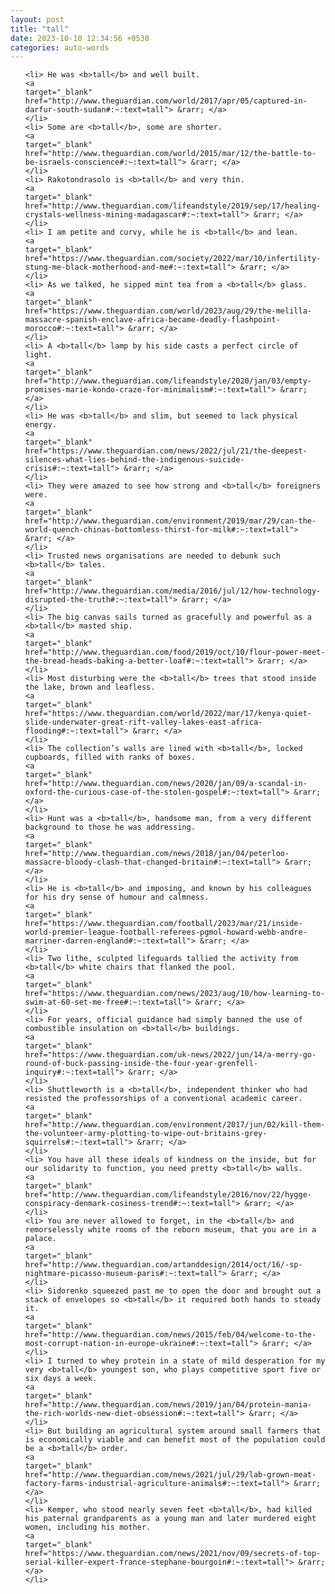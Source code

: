 ```yaml
---
layout: post
title: "tall"
date: 2023-10-10 12:34:56 +0530
categories: auto-words
---
```

<ol>

    <li> He was <b>tall</b> and well built.
    <a 
    target="_blank" 
    href="http://www.theguardian.com/world/2017/apr/05/captured-in-darfur-south-sudan#:~:text=tall"> &rarr; </a>
    </li>
    <li> Some are <b>tall</b>, some are shorter.
    <a 
    target="_blank" 
    href="http://www.theguardian.com/world/2015/mar/12/the-battle-to-be-israels-conscience#:~:text=tall"> &rarr; </a>
    </li>
    <li> Rakotondrasolo is <b>tall</b> and very thin.
    <a 
    target="_blank" 
    href="http://www.theguardian.com/lifeandstyle/2019/sep/17/healing-crystals-wellness-mining-madagascar#:~:text=tall"> &rarr; </a>
    </li>
    <li> I am petite and curvy, while he is <b>tall</b> and lean.
    <a 
    target="_blank" 
    href="https://www.theguardian.com/society/2022/mar/10/infertility-stung-me-black-motherhood-and-me#:~:text=tall"> &rarr; </a>
    </li>
    <li> As we talked, he sipped mint tea from a <b>tall</b> glass.
    <a 
    target="_blank" 
    href="https://www.theguardian.com/world/2023/aug/29/the-melilla-massacre-spanish-enclave-africa-became-deadly-flashpoint-morocco#:~:text=tall"> &rarr; </a>
    </li>
    <li> A <b>tall</b> lamp by his side casts a perfect circle of light.
    <a 
    target="_blank" 
    href="http://www.theguardian.com/lifeandstyle/2020/jan/03/empty-promises-marie-kondo-craze-for-minimalism#:~:text=tall"> &rarr; </a>
    </li>
    <li> He was <b>tall</b> and slim, but seemed to lack physical energy.
    <a 
    target="_blank" 
    href="https://www.theguardian.com/news/2022/jul/21/the-deepest-silences-what-lies-behind-the-indigenous-suicide-crisis#:~:text=tall"> &rarr; </a>
    </li>
    <li> They were amazed to see how strong and <b>tall</b> foreigners were.
    <a 
    target="_blank" 
    href="http://www.theguardian.com/environment/2019/mar/29/can-the-world-quench-chinas-bottomless-thirst-for-milk#:~:text=tall"> &rarr; </a>
    </li>
    <li> Trusted news organisations are needed to debunk such <b>tall</b> tales.
    <a 
    target="_blank" 
    href="http://www.theguardian.com/media/2016/jul/12/how-technology-disrupted-the-truth#:~:text=tall"> &rarr; </a>
    </li>
    <li> The big canvas sails turned as gracefully and powerful as a <b>tall</b> masted ship.
    <a 
    target="_blank" 
    href="http://www.theguardian.com/food/2019/oct/10/flour-power-meet-the-bread-heads-baking-a-better-loaf#:~:text=tall"> &rarr; </a>
    </li>
    <li> Most disturbing were the <b>tall</b> trees that stood inside the lake, brown and leafless.
    <a 
    target="_blank" 
    href="https://www.theguardian.com/world/2022/mar/17/kenya-quiet-slide-underwater-great-rift-valley-lakes-east-africa-flooding#:~:text=tall"> &rarr; </a>
    </li>
    <li> The collection’s walls are lined with <b>tall</b>, locked cupboards, filled with ranks of boxes.
    <a 
    target="_blank" 
    href="http://www.theguardian.com/news/2020/jan/09/a-scandal-in-oxford-the-curious-case-of-the-stolen-gospel#:~:text=tall"> &rarr; </a>
    </li>
    <li> Hunt was a <b>tall</b>, handsome man, from a very different background to those he was addressing.
    <a 
    target="_blank" 
    href="http://www.theguardian.com/news/2018/jan/04/peterloo-massacre-bloody-clash-that-changed-britain#:~:text=tall"> &rarr; </a>
    </li>
    <li> He is <b>tall</b> and imposing, and known by his colleagues for his dry sense of humour and calmness.
    <a 
    target="_blank" 
    href="https://www.theguardian.com/football/2023/mar/21/inside-world-premier-league-football-referees-pgmol-howard-webb-andre-marriner-darren-england#:~:text=tall"> &rarr; </a>
    </li>
    <li> Two lithe, sculpted lifeguards tallied the activity from <b>tall</b> white chairs that flanked the pool.
    <a 
    target="_blank" 
    href="https://www.theguardian.com/news/2023/aug/10/how-learning-to-swim-at-60-set-me-free#:~:text=tall"> &rarr; </a>
    </li>
    <li> For years, official guidance had simply banned the use of combustible insulation on <b>tall</b> buildings.
    <a 
    target="_blank" 
    href="https://www.theguardian.com/uk-news/2022/jun/14/a-merry-go-round-of-buck-passing-inside-the-four-year-grenfell-inquiry#:~:text=tall"> &rarr; </a>
    </li>
    <li> Shuttleworth is a <b>tall</b>, independent thinker who had resisted the professorships of a conventional academic career.
    <a 
    target="_blank" 
    href="http://www.theguardian.com/environment/2017/jun/02/kill-them-the-volunteer-army-plotting-to-wipe-out-britains-grey-squirrels#:~:text=tall"> &rarr; </a>
    </li>
    <li> You have all these ideals of kindness on the inside, but for our solidarity to function, you need pretty <b>tall</b> walls.
    <a 
    target="_blank" 
    href="http://www.theguardian.com/lifeandstyle/2016/nov/22/hygge-conspiracy-denmark-cosiness-trend#:~:text=tall"> &rarr; </a>
    </li>
    <li> You are never allowed to forget, in the <b>tall</b> and remorselessly white rooms of the reborn museum, that you are in a palace.
    <a 
    target="_blank" 
    href="http://www.theguardian.com/artanddesign/2014/oct/16/-sp-nightmare-picasso-museum-paris#:~:text=tall"> &rarr; </a>
    </li>
    <li> Sidorenko squeezed past me to open the door and brought out a stack of envelopes so <b>tall</b> it required both hands to steady it.
    <a 
    target="_blank" 
    href="http://www.theguardian.com/news/2015/feb/04/welcome-to-the-most-corrupt-nation-in-europe-ukraine#:~:text=tall"> &rarr; </a>
    </li>
    <li> I turned to whey protein in a state of mild desperation for my very <b>tall</b> youngest son, who plays competitive sport five or six days a week.
    <a 
    target="_blank" 
    href="http://www.theguardian.com/news/2019/jan/04/protein-mania-the-rich-worlds-new-diet-obsession#:~:text=tall"> &rarr; </a>
    </li>
    <li> But building an agricultural system around small farmers that is economically viable and can benefit most of the population could be a <b>tall</b> order.
    <a 
    target="_blank" 
    href="http://www.theguardian.com/news/2021/jul/29/lab-grown-meat-factory-farms-industrial-agriculture-animals#:~:text=tall"> &rarr; </a>
    </li>
    <li> Kemper, who stood nearly seven feet <b>tall</b>, had killed his paternal grandparents as a young man and later murdered eight women, including his mother.
    <a 
    target="_blank" 
    href="https://www.theguardian.com/news/2021/nov/09/secrets-of-top-serial-killer-expert-france-stephane-bourgoin#:~:text=tall"> &rarr; </a>
    </li>